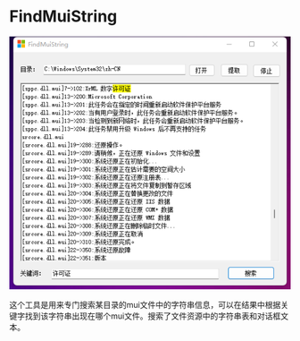 # FindMuiString


![image](https://github.com/laomms/FindMuiString/blob/master/1.png)   



这个工具是用来专门搜索某目录的mui文件中的字符串信息，可以在结果中根据关键字找到该字符串出现在哪个mui文件。搜索了文件资源中的字符串表和对话框文本。

